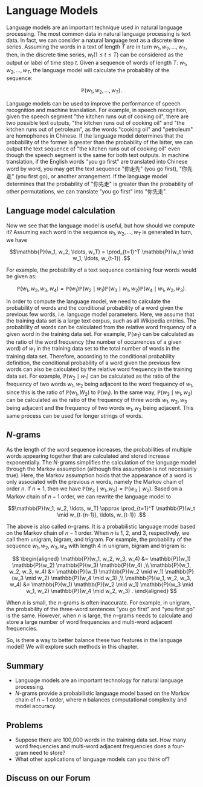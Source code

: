 # Language Models

Language models are an important technique used in natural language processing. The most common data in natural language processing is text data. In fact, we can consider a natural language text as a discrete time series. Assuming the words in a text of length $T$ are in turn $w_1, w_2, \ldots, w_T$, then, in the discrete time series, $w_t$($1 \leq t \leq T$) can be considered as the output or label of time step $t$. Given a sequence of words of length $T$: $w_1, w_2, \ldots, w_T$, the language model will calculate the probability of the sequence:

$$\mathbb{P}(w_1, w_2, \ldots, w_T).$$


Language models can be used to improve the performance of speech recognition and machine translation. For example, in speech recognition, given the speech segment "the kitchen runs out of cooking oil", there are two possible text outputs, "the kitchen runs out of cooking oil" and "the kitchen runs out of petroleum", as the words "cooking oil" and "petroleum" are homophones in Chinese. If the language model determines that the probability of the former is greater than the probability of the latter, we can output the text sequence of "the kitchen runs out of cooking oil" even though the speech segment is the same for both text outputs. In machine translation, if the English words "you go first" are translated into Chinese word by word, you may get the text sequence "你走先" (you go first), "你先走" (you first go), or another arrangement. If the language model determines that the probability of "你先走" is greater than the probability of other permutations, we can translate "you go first" into "你先走".


## Language model calculation


Now we see that the language model is useful, but how should we compute it? Assuming each word in the sequence $w_1, w_2, \ldots, w_T$ is generated in turn, we have

$$\mathbb{P}(w_1, w_2, \ldots, w_T) = \prod_{t=1}^T \mathbb{P}(w_t \mid w_1, \ldots, w_{t-1}) .$$

For example, the probability of a text sequence containing four words would be given as:

$$\mathbb{P}(w_1, w_2, w_3, w_4) =  \mathbb{P}(w_1) \mathbb{P}(w_2 \mid w_1) \mathbb{P}(w_3 \mid w_1, w_2) \mathbb{P}(w_4 \mid w_1, w_2, w_3) .$$

In order to compute the language model, we need to calculate the probability of words and the conditional probability of a word given the previous few words, i.e. language model parameters. Here, we assume that the training data set is a large text corpus, such as all Wikipedia entries. The probability of words can be calculated from the relative word frequency of a given word in the training data set. For example, $\mathbb{P}(w_1)$ can be calculated as the ratio of the word frequency (the number of occurrences of a given word) of $w_1$ in the training data set to the total number of words in the training data set. Therefore, according to the conditional probability definition, the conditional probability of a word given the previous few words can also be calculated by the relative word frequency in the training data set. For example, $\mathbb{P}(w_2 \mid w_1)$ can be calculated as the ratio of the frequency of two words $w_1, w_2$ being adjacent to the word frequency of $w_1$, since this is the ratio of $\mathbb{P}(w_1, W_2)$ to $\mathbb{P}(w_1)$. In the same way, $\mathbb{P}(w_3 \mid w_1, w_2)$ can be calculated as the ratio of the frequency of three words $w_1, w_2, w_3$ being adjacent and the frequency of two words $w_1, w_2$ being adjacent. This same process can be used for longer strings of words.


## $N$-grams

As the length of the word sequence increases, the probabilities of multiple words appearing together that are calculated and stored increase exponentially. The $N$-grams simplifies the calculation of the language model through the Markov assumption (although this assumption is not necessarily true). Here, the Markov assumption holds that the appearance of a word is only associated with the previous $n$ words, namely the Markov chain of order $n$. If $n=1$, then we have $\mathbb{P}(w_3 \mid w_1, w_2) = \mathbb{P}(w_3 \mid w_2)$. Based on a Markov chain of $n-1$ order, we can rewrite the language model to

$$\mathbb{P}(w_1, w_2, \ldots, w_T) \approx \prod_{t=1}^T \mathbb{P}(w_t \mid w_{t-(n-1)}, \ldots, w_{t-1}) .$$


The above is also called $n$-grams. It is a probabilistic language model based on the Markov chain of $n-1$ order. When $n$ is 1, 2, and 3, respectively, we call them unigram, bigram, and trigram. For example, the probability of the sequence $w_1, w_2, w_3, w_4$ with length 4 in unigram, bigram and trigram is:

$$
\begin{aligned}
\mathbb{P}(w_1, w_2, w_3, w_4) &=  \mathbb{P}(w_1) \mathbb{P}(w_2) \mathbb{P}(w_3) \mathbb{P}(w_4) ,\\
\mathbb{P}(w_1, w_2, w_3, w_4) &=  \mathbb{P}(w_1) \mathbb{P}(w_2 \mid w_1) \mathbb{P}(w_3 \mid w_2) \mathbb{P}(w_4 \mid w_3) ,\\
\mathbb{P}(w_1, w_2, w_3, w_4) &=  \mathbb{P}(w_1) \mathbb{P}(w_2 \mid w_1) \mathbb{P}(w_3 \mid w_1, w_2) \mathbb{P}(w_4 \mid w_2, w_3) .
\end{aligned}
$$

When $n$ is small, the $n$-grams is often inaccurate. For example, in unigram, the probability of the three-word sentences "you go first" and "you first go" is the same. However, when $n$ is large, the $n$-grams needs to calculate and store a large number of word frequencies and multi-word adjacent frequencies.

So, is there a way to better balance these two features in the language model? We will explore such methods in this chapter.

## Summary

* Language models are an important technology for natural language processing.
* $N$-grams provide a probabilistic language model based on the Markov chain of $n-1$ order, where $n$ balances computational complexity and model accuracy.


## Problems

* Suppose there are 100,000 words in the training data set. How many word frequencies and multi-word adjacent frequencies does a four-gram need to store?
* What other applications of language models can you think of?

## Discuss on our Forum

<div id="discuss" topic_id="2361"></div>
